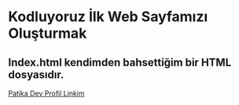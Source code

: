 # Kodluyoruz İlk Web Sayfamızı Oluşturmak
## Index.html kendimden bahsettiğim bir HTML dosyasıdır.
 [Patika Dev Profil Linkim](https://app.patika.dev/alfalander)